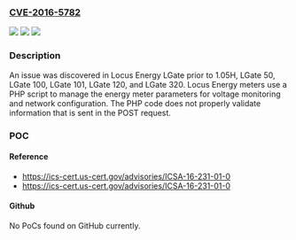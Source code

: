 ### [CVE-2016-5782](https://cve.mitre.org/cgi-bin/cvename.cgi?name=CVE-2016-5782)
![](https://img.shields.io/static/v1?label=Product&message=Locus%20Energy%20LGate%20through%20320&color=blue)
![](https://img.shields.io/static/v1?label=Version&message=n%2Fa&color=blue)
![](https://img.shields.io/static/v1?label=Vulnerability&message=Locus%20Energy%20LGate%20Command%20Injection%20Vulnerability&color=brighgreen)

### Description

An issue was discovered in Locus Energy LGate prior to 1.05H, LGate 50, LGate 100, LGate 101, LGate 120, and LGate 320. Locus Energy meters use a PHP script to manage the energy meter parameters for voltage monitoring and network configuration. The PHP code does not properly validate information that is sent in the POST request.

### POC

#### Reference
- https://ics-cert.us-cert.gov/advisories/ICSA-16-231-01-0
- https://ics-cert.us-cert.gov/advisories/ICSA-16-231-01-0

#### Github
No PoCs found on GitHub currently.

